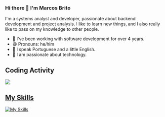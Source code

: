 ### Hi there 👋 I'm Marcos Brito

I'm a systems analyst and developer, passionate about backend development and project analysis. I like to learn new things, and I also really like to pass on my knowledge to other people.

- 🔭 I've been working with software development for over 4 years.
- 😄 Pronouns: he/him
- 💬 I speak Portuguese and a little English.
- 💜 I am passionate about technology.



## Coding Activity

<div>
  <a href="https://github.com/marcosbrito1">
  <img align="bottom" src="https://github-readme-stats.vercel.app/api/top-langs/?username=marcosbrito1&layout=compact&theme=algolia" />
<div>

## My Skills

[![My Skills](https://skillicons.dev/icons?i=java,spring,flutter,js,php,html,css,postgres,mysql,sqlite,mongodb,docker,git,github,gitlab)](https://skillicons.dev)


